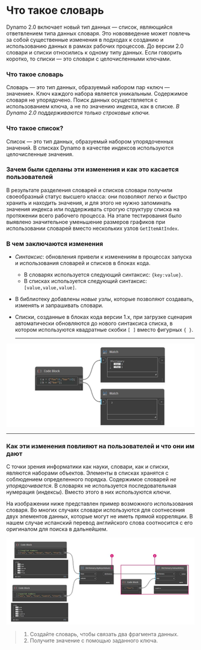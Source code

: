 # Что такое словарь 

Dynamo 2.0 включает новый тип данных — список, являющийся ответвлением типа данных словаря. Это нововведение может повлечь за собой существенные изменения в подходах к созданию и использованию данных в рамках рабочих процессов. До версии 2.0 словари и списки относились к одному типу данных. Если говорить коротко, то списки — это словари с целочисленными ключами.

### **Что такое словарь**

Словарь — это тип данных, образуемый набором пар «ключ — значение». Ключ каждого набора является уникальным. Содержимое словаря не упорядочено. Поиск данных осуществляется с использованием ключа, а не по значению индекса, как в списке. _В Dynamo 2.0 поддерживаются только строковые ключи._

### **Что такое список?**

Список — это тип данных, образуемый набором упорядоченных значений. В списках Dynamo в качестве индексов используются целочисленные значения.

### **Зачем были сделаны эти изменения и как это касается пользователей**

В результате разделения словарей и списков словари получили своеобразный статус высшего класса: они позволяют легко и быстро хранить и находить значения, и для этого не нужно запоминать значения индекса или поддерживать строгую структуру списка на протяжении всего рабочего процесса. На этапе тестирования было выявлено значительное уменьшение размеров графиков при использовании словарей вместо нескольких узлов `GetItemAtIndex`.

### **В чем заключаются изменения**

* _Синтаксис_: обновления привели к изменениям в процессах запуска и использования словарей и списков в блоках кода.
  * В словарях используется следующий синтаксис: `{key:value}`.
  * В списках используется следующий синтаксис: `[value,value,value]`.
* В библиотеку добавлены _новые узлы_, которые позволяют создавать, изменять и запрашивать словари.
*   Списки, созданные в блоках кода версии 1.x, при загрузке сценария автоматически обновляются до нового синтаксиса списка, в котором используются квадратные скобки `[ ]` вместо фигурных `{ }`.

    ***

![](<../images/5-5/1/what is a dictionary - what are the changes (1) (4).jpg>)

***

### **Как эти изменения повлияют на пользователей и что они им дают**

С точки зрения информатики как науки, словари, как и списки, являются наборами объектов. Элементы в списках хранятся с соблюдением определенного порядка. Содержимое словарей _не упорядочивается_. В словарях не используется последовательная нумерация (индексы). Вместо этого в них используются _ключи_.

На изображении ниже представлен пример возможного использования словаря. Во многих случаях словари используются для соотнесения двух элементов данных, которые могут не иметь прямой корреляции. В нашем случае испанский перевод английского слова соотносится с его оригиналом для поиска в дальнейшем.

![](../images/5-5/1/whatisadictionary-whatwouldyouusethesefor.jpg)

> 1. Создайте словарь, чтобы связать два фрагмента данных.
> 2. Получите значение с помощью заданного ключа.
